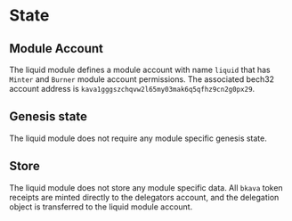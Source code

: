 <!--
order: 2
-->

# State

## Module Account
The liquid module defines a module account with name `liquid` that has `Minter` and `Burner` module account permissions. The associated bech32 account address is `kava1gggszchqvw2l65my03mak6q5qfhz9cn2g0px29`. 

## Genesis state

The liquid module does not require any module specific genesis state.

## Store

The liquid module does not store any module specific data. All `bkava` token receipts are minted directly to the delegators account, and the delegation object is transferred to the liquid module account. 